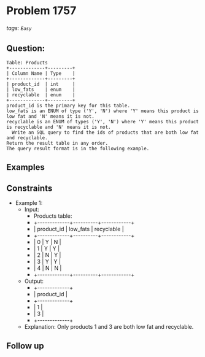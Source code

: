 # Problem 1757
###### tags: `Easy`

## Question:
```
Table: Products
+-------------+---------+
| Column Name | Type    |
+-------------+---------+
| product_id  | int     |
| low_fats    | enum    |
| recyclable  | enum    |
+-------------+---------+
product_id is the primary key for this table.
low_fats is an ENUM of type ('Y', 'N') where 'Y' means this product is low fat and 'N' means it is not.
recyclable is an ENUM of types ('Y', 'N') where 'Y' means this product is recyclable and 'N' means it is not.
  Write an SQL query to find the ids of products that are both low fat and recyclable.
Return the result table in any order.
The query result format is in the following example.
```

## Examples


## Constraints
* Example 1:
	* Input:
		* Products table:
		* +-------------+----------+------------+
		* | product_id  | low_fats | recyclable |
		* +-------------+----------+------------+
		* | 0           | Y        | N          |
		* | 1           | Y        | Y          |
		* | 2           | N        | Y          |
		* | 3           | Y        | Y          |
		* | 4           | N        | N          |
		* +-------------+----------+------------+
	* Output:
		* +-------------+
		* | product_id  |
		* +-------------+
		* | 1           |
		* | 3           |
		* +-------------+
	* Explanation: Only products 1 and 3 are both low fat and recyclable.

## Follow up

